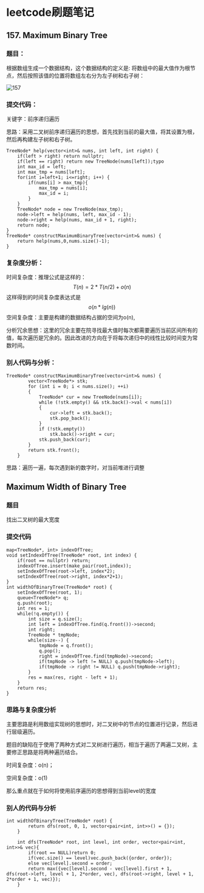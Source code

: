 # leetcode刷题笔记

## 157. Maximum Binary Tree

### 题目：

根据数组生成一个数据结构，这个数据结构的定义是: 将数组中的最大值作为根节点，然后按照该值的位置将数组左右分为左子树和右子树：

![157](D:\MyDeveloperWay\LearningScript\leetcode\leetcode_script\157.png)

### 提交代码：

关键字：前序递归遍历

思路：采用二叉树前序递归遍历的思想，首先找到当前的最大值，将其设置为根，然后再构建左子树和右子树。

    TreeNode* help(vector<int>& nums, int left, int right) {
        if(left > right) return nullptr;
        if(left == right) return new TreeNode(nums[left]);typo
        int max_id = left;
        int max_tmp = nums[left];
        for(int i=left+1; i<=right; i++) {
            if(nums[i] > max_tmp){
                max_tmp = nums[i];
                max_id = i;
            }
        }
        TreeNode* node = new TreeNode(max_tmp);
        node->left = help(nums, left, max_id - 1);
        node->right = help(nums, max_id + 1, right);
        return node;
    }
    TreeNode* constructMaximumBinaryTree(vector<int>& nums) {
        return help(nums,0,nums.size()-1);
    }
### 复杂度分析：

时间复杂度：推理公式是这样的：
$$
T(n) = 2*T(n/2) + o(n)
$$
这样得到的时间复杂度表达式是
$$
o(n*lg(n))
$$
空间复杂度：主要是构建的数据结构占据的空间为o(n),

分析冗余思想：这里的冗余主要在院寻找最大值时每次都需要遍历当前区间所有的值，每次遍历是冗余的。因此改进的方向在于将每次递归中的线性比较时间变为常数时间。

### 别人代码与分析：

```
TreeNode* constructMaximumBinaryTree(vector<int>& nums) {
        vector<TreeNode*> stk;
        for (int i = 0; i < nums.size(); ++i)
        {
            TreeNode* cur = new TreeNode(nums[i]);
            while (!stk.empty() && stk.back()->val < nums[i])
            {
                cur->left = stk.back();
                stk.pop_back();
            }
            if (!stk.empty())
                stk.back()->right = cur;
            stk.push_back(cur);
        }
        return stk.front();
    }
```

思路：遍历一遍，每次遇到新的数字时，对当前堆进行调整

## Maximum Width of Binary Tree

### 题目

找出二叉树的最大宽度

### 提交代码

```
map<TreeNode*, int> indexOfTree;
void setIndexOfTree(TreeNode* root, int index) {
    if(root == nullptr) return;
    indexOfTree.insert(make_pair(root,index));
    setIndexOfTree(root->left, index*2);
    setIndexOfTree(root->right, index*2+1);
}
int widthOfBinaryTree(TreeNode* root) {
    setIndexOfTree(root, 1);
    queue<TreeNode*> q;
    q.push(root);
    int res = 1;
    while(!q.empty()) {
        int size = q.size();
        int left = indexOfTree.find(q.front())->second;
        int right;
        TreeNode * tmpNode;
        while(size--) {
            tmpNode = q.front();
            q.pop();
            right = indexOfTree.find(tmpNode)->second;
            if(tmpNode -> left != NULL) q.push(tmpNode->left);
            if(tmpNode -> right != NULL) q.push(tmpNode->right);
        }
        res = max(res, right - left + 1);
    }
    return res;
}
```



### 思路与复杂度分析

主要思路是利用数组实现树的思想时，对二叉树中的节点的位置进行记录，然后进行层级遍历。

题目的缺陷在于使用了两种方式对二叉树进行遍历，相当于遍历了两遍二叉树，主要修正思路是将两种遍历结合。

时间复杂度：o(n)；

空间复杂度：o(1)

那么重点就在于如何将使用前序遍历的思想得到当前level的宽度

### 别人的代码与分析

```
int widthOfBinaryTree(TreeNode* root) {
        return dfs(root, 0, 1, vector<pair<int, int>>() = {});
    }
    
    int dfs(TreeNode* root, int level, int order, vector<pair<int, int>>& vec){
        if(root == NULL)return 0;
        if(vec.size() == level)vec.push_back({order, order});
        else vec[level].second = order;
        return max({vec[level].second - vec[level].first + 1, dfs(root->left, level + 1, 2*order, vec), dfs(root->right, level + 1, 2*order + 1, vec)});
    }
```

